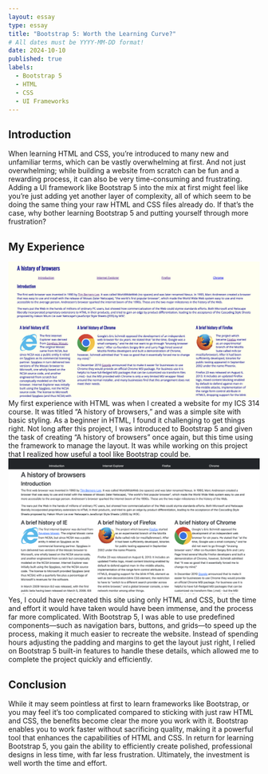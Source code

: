 ```yaml
---
layout: essay
type: essay
title: "Bootstrap 5: Worth the Learning Curve?"
# All dates must be YYYY-MM-DD format!
date: 2024-10-10
published: true
labels:
  - Bootstrap 5
  - HTML
  - CSS
  - UI Frameworks
---
```


## Introduction
When learning HTML and CSS, you’re introduced to many new and unfamiliar terms, which can be vastly overwhelming at first. And not just overwhelming; while building a website from scratch can be fun and a rewarding process, it can also be very time-consuming and frustrating. Adding a UI framework like Bootstrap 5 into the mix at first might feel like you’re just adding yet another layer of complexity, all of which seem to be doing the same thing your raw HTML and CSS files already do. If that’s the case, why bother learning Bootstrap 5 and putting yourself through more frustration?

## My Experience
<img src="../img/essays/browser.png" class="rounded float-start pe-4" width="700px">
My first experience with HTML was when I created a website for my ICS 314 course. It was titled “A history of browsers,” and was a simple site with basic styling. As a beginner in HTML, I found it challenging to get things right. Not long after this project, I was introduced to Bootstrap 5 and given the task of creating “A history of browsers” once again, but this time using the framework to manage the layout. It was while working on this project that I realized how useful a tool like Bootstrap could be.

<img src="../img/essays/browser-bootstrap.png" class="rounded float-start pe-4" width="700px">
Yes, I could have recreated this site using only HTML and CSS, but the time and effort it would have taken would have been immense, and the process far more complicated. With Bootstrap 5, I was able to use predefined components—such as navigation bars, buttons, and grids—to speed up the process, making it much easier to recreate the website. Instead of spending hours adjusting the padding and margins to get the layout just right, I relied on Bootstrap 5 built-in features to handle these details, which allowed me to complete the project quickly and efficiently.

## Conclusion
While it may seem pointless at first to learn frameworks like Bootstrap, or you may feel it’s too complicated compared to sticking with just raw HTML and CSS, the benefits become clear the more you work with it. Bootstrap enables you to work faster without sacrificing quality, making it a powerful tool that enhances the capabilities of HTML and CSS. In return for learning Bootstrap 5, you gain the ability to efficiently create polished, professional designs in less time, with far less frustration. Ultimately, the investment is well worth the time and effort.
